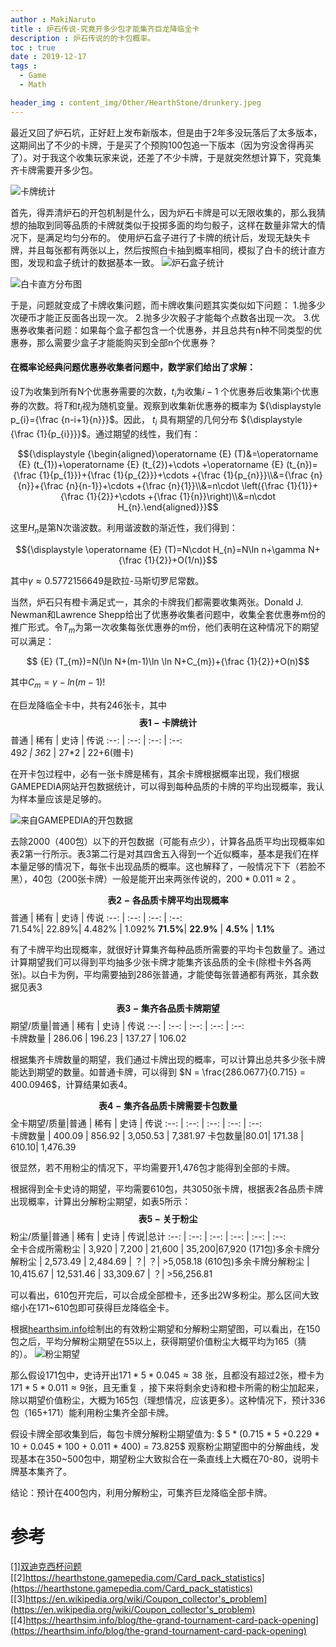 ```yaml
---
author : MakiNaruto
title : 炉石传说-究竟开多少包才能集齐巨龙降临全卡
description : 炉石传说的的卡包概率。
toc : true
date : 2019-12-17
tags : 
  - Game
  - Math

header_img : content_img/Other/HearthStone/drunkery.jpeg
---
```



最近又回了炉石坑，正好赶上发布新版本，但是由于2年多没玩落后了太多版本，这期间出了不少的卡牌，于是买了个预购100包追一下版本（因为穷没舍得再买了）。对于我这个收集玩家来说，还差了不少卡牌，于是就突然想计算下，究竟集齐卡牌需要开多少包。

<img src="/content_img/Other/HearthStone/1.webp" style="zoom:100%;" alt="卡牌统计" align=center />

<!-- ![卡牌统计](/content_img/Other/HearthStone/1.webp) -->

首先，得弄清炉石的开包机制是什么，因为炉石卡牌是可以无限收集的，那么我猜想的抽取到同等品质的卡牌就类似于投掷多面的均匀骰子，这样在数量非常大的情况下，是满足均匀分布的。
使用炉石盒子进行了卡牌的统计后，发现无缺失卡牌，并且每张都有两张以上，然后按照白卡抽到概率相同，模拟了白卡的统计直方图，发现和盒子统计的数据基本一致。
![炉石盒子统计](/content_img/Other/HearthStone/2.webp "炉石盒子统计")

![白卡直方分布图](/content_img/Other/HearthStone/3.webp "白卡直方分布图")

于是，问题就变成了卡牌收集问题，而卡牌收集问题其实类似如下问题：
1.抛多少次硬币才能正反面各出现一次。
2.抛多少次骰子才能每个点数各出现一次。
3.优惠券收集者问题：如果每个盒子都包含一个优惠券，并且总共有n种不同类型的优惠券，那么需要少盒子才能能购买到全部n个优惠券？

#### 在概率论经典问题优惠券收集者问题中，数学家们给出了求解：
设$T$为收集到所有N个优惠券需要的次数，$t_{i}$为收集$i  − 1$ 个优惠券后收集第i个优惠券的次数。将$T$和$t_{i}$视为随机变量。观察到收集新优惠券的概率为 ${\displaystyle p_{i}={\frac {n-i+1}{n}}}$。因此， ${\displaystyle t_{i}}$ 具有期望的几何分布 ${\displaystyle {\frac {1}{p_{i}}}}$。通过期望的线性，我们有：

$${\displaystyle {\begin{aligned}\operatorname {E} (T)&=\operatorname {E} (t_{1})+\operatorname {E} (t_{2})+\cdots +\operatorname {E} (t_{n})={\frac {1}{p_{1}}}+{\frac {1}{p_{2}}}+\cdots +{\frac {1}{p_{n}}}\\&={\frac {n}{n}}+{\frac {n}{n-1}}+\cdots +{\frac {n}{1}}\\&=n\cdot \left({\frac {1}{1}}+{\frac {1}{2}}+\cdots +{\frac {1}{n}}\right)\\&=n\cdot H_{n}.\end{aligned}}}$$

这里$H_{n}$是第N次谐波数。利用谐波数的渐近性，我们得到：

$${\displaystyle \operatorname {E} (T)=N\cdot H_{n}=N\ln n+\gamma N+{\frac {1}{2}}+O(1/n)}$$

其中${\displaystyle \gamma \approx 0.5772156649}$是欧拉-马斯切罗尼常数。

当然，炉石只有橙卡满足式一，其余的卡牌我们都需要收集两张。Donald J. Newman和Lawrence Shepp给出了优惠券收集者问题中，收集全套优惠券m份的推广形式。令$T_{m}$为第一次收集每张优惠券的m份，他们表明在这种情况下的期望可以满足：

$$ {E} (T_{m})=N(\ln N+(m-1)\ln \ln N+C_{m})+{\frac {1}{2}}+O(n)$$

其中$C_{m} = \gamma - ln(m-1)!$

在巨龙降临全卡中，共有246张卡，其中
$${\mathbf{表1-卡牌统计}}$$
普通 | 稀有 | 史诗 | 传说
:--:  |  :--:  |  :--:  |  :--:  
49*2  |  36*2	|  27*2   |  22+6(赠卡)  

在开卡包过程中，必有一张卡牌是稀有，其余卡牌根据概率出现，我们根据GAMEPEDIA网站开包数据统计，可以得到每种品质的卡牌的平均出现概率，我认为样本量应该是足够的。

![来自GAMEPEDIA的开包数据](/content_img/Other/HearthStone/4.webp "来自GAMEPEDIA的开包数据")

去除2000（400包）以下的开包数据（可能有点少），计算各品质平均出现概率如表2第一行所示。表3第二行是对其四舍五入得到一个近似概率，基本是我们在样本量足够的情况下，每张卡出现品质的概率。这也解释了，一般情况下下（若脸不黑），40包（200张卡牌）一般是能开出来两张传说的，$200 * 0.011 \approx 2$ 。


$${\mathbf{表2-各品质卡牌平均出现概率}}$$
普通 | 稀有 | 史诗 | 传说
:--:  |  :--:  |  :--:  |  :--:  
71.54%|    22.89%|  4.482%   |   1.092%
**71.5%**|    **22.9%** |  **4.5%**  |   **1.1%**

有了卡牌平均出现概率，就很好计算集齐每种品质所需要的平均卡包数量了。通过计算期望我们可以得到平均抽多少张卡牌才能集齐该品质的全卡(除橙卡外各两张)。以白卡为例，平均需要抽到286张普通，才能使每张普通都有两张，其余数据见表3

$${\mathbf{表3-集齐各品质卡牌期望}}$$
 期望/质量|普通 | 稀有 | 史诗 | 传说
:--:  | :--:  |  :--:  |  :--:  |  :--:  
卡牌数量 | 286.06 | 196.23 |  137.27 |  106.02

根据集齐卡牌数量的期望，我们通过卡牌出现的概率，可以计算出总共多少张卡牌能达到期望的数量。如普通卡牌，可以得到 $N  = \frac{286.0677}{0.715} = 400.0946$，计算结果如表4。

$${\mathbf{表4-集齐各品质卡牌需要卡包数量}}$$
 全卡期望/质量|普通 | 稀有 | 史诗 | 传说
:--:  | :--:  |  :--:  |  :--:  |  :--:  
卡牌数量 | 400.09 | 856.92 |  3,050.53  |  7,381.97
卡包数量|80.01| 171.38 |  610.10| 1,476.39

很显然，若不用粉尘的情况下，平均需要开1,476包才能得到全部的卡牌。

根据得到全卡史诗的期望，平均需要610包，共3050张卡牌，根据表2各品质卡牌出现概率，计算出分解粉尘期望，如表5所示：
$${\mathbf{表5-关于粉尘}}$$
 粉尘/质量|普通 | 稀有 | 史诗 | 传说|总计
:--:  | :--:  |  :--:  |  :--:  |  :--:  |  :--:  
全卡合成所需粉尘 | 3,920‬ | 7,200 |  21,600  |  35,200|67,920
(171包)多余卡牌分解粉尘 | 2,573.49 | 2,484.69 |  ？|  ？| >5,058.18
(610包)多余卡牌分解粉尘 | 10,415.67 | 12,531.46 |  33,309.67 |  ？| >56,256.81

可以看出，610包开完后，可以合成全部橙卡，还多出2W多粉尘。那么区间大致缩小在171~610包即可获得巨龙降临全卡。

根据[hearthsim.info](https://hearthsim.info/)绘制出的有效粉尘期望和分解粉尘期望图，可以看出，在150包之后，平均分解粉尘期望在55以上，获得期望价值粉尘大概平均为165（猜的）。
![粉尘期望](/content_img/Other/HearthStone/5.webp "粉尘期望")

那么假设171包中，史诗开出$171 * 5* 0.045 \approx 38$ 张，且都没有超过2张，橙卡为$171 *5  * 0.011 \approx 9$张，且无重复 ，接下来将剩余史诗和橙卡所需的粉尘加起来，除以期望价值粉尘，大概为165包（理想情况，应该更多）。这种情况下，预计336包（165+171）能利用粉尘集齐全部卡牌。

假设卡牌全部收集到后，每包卡牌分解粉尘期望值为:
$ 5 * (0.715 * 5 +0.229 * 10 + 0.045 * 100 + 0.011 * 400)  = 73.825$
观察粉尘期望图中的分解曲线，发现基本在350~500包中，期望粉尘大致拟合在一条直线上大概在70-80，说明卡牌基本集齐了。

结论：预计在400包内，利用分解粉尘，可集齐巨龙降临全部卡牌。

# 参考
[[1]双迪克西杯问题](https://doi.org/10.2307%2F2308930)<br>
[[2]https://hearthstone.gamepedia.com/Card_pack_statistics](https://hearthstone.gamepedia.com/Card_pack_statistics)<br>
[[3]https://en.wikipedia.org/wiki/Coupon_collector's_problem](https://en.wikipedia.org/wiki/Coupon_collector's_problem)<br>
[[4]https://hearthsim.info/blog/the-grand-tournament-card-pack-opening](https://hearthsim.info/blog/the-grand-tournament-card-pack-opening)<br>
